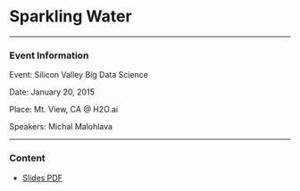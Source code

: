 # Sparkling Water

---

### Event Information

Event: Silicon Valley Big Data Science

Date: January 20, 2015

Place: Mt. View, CA @ H2O.ai

Speakers: Michal Malohlava

-----

### Content

* [Slides PDF](2015_01_20_sparkling_water_meetup.pdf)
